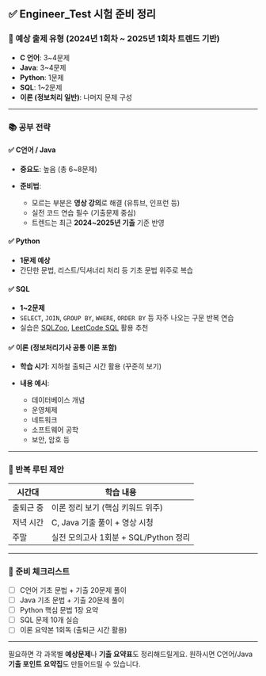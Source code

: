 ## ✅ Engineer\_Test 시험 준비 정리

### 📌 예상 출제 유형 (2024년 1회차 \~ 2025년 1회차 트렌드 기반)

* **C 언어**: 3\~4문제
* **Java**: 3\~4문제
* **Python**: 1문제
* **SQL**: 1\~2문제
* **이론 (정보처리 일반)**: 나머지 문제 구성

---

### 📚 공부 전략

#### ✅ **C언어 / Java**

* **중요도**: 높음 (총 6\~8문제)
* **준비법**:

  * 모르는 부분은 **영상 강의**로 해결 (유튜브, 인프런 등)
  * 실전 코드 연습 필수 (기출문제 중심)
  * 트렌드는 최근 **2024\~2025년 기출** 기준 반영

#### ✅ **Python**

* **1문제 예상**
* 간단한 문법, 리스트/딕셔너리 처리 등 기초 문법 위주로 복습

#### ✅ **SQL**

* **1\~2문제**
* `SELECT`, `JOIN`, `GROUP BY`, `WHERE`, `ORDER BY` 등 자주 나오는 구문 반복 연습
* 실습은 [SQLZoo](https://sqlzoo.net), [LeetCode SQL](https://leetcode.com/problemset/database/) 활용 추천

#### ✅ **이론 (정보처리기사 공통 이론 포함)**

* **학습 시기**: 지하철 출퇴근 시간 활용 (꾸준히 보기)
* **내용 예시**:

  * 데이터베이스 개념
  * 운영체제
  * 네트워크
  * 소프트웨어 공학
  * 보안, 암호 등

---

### 🔁 반복 루틴 제안

| 시간대   | 학습 내용                       |
| ----- | --------------------------- |
| 출퇴근 중 | 이론 정리 보기 (핵심 키워드 위주)        |
| 저녁 시간 | C, Java 기출 풀이 + 영상 시청       |
| 주말    | 실전 모의고사 1회분 + SQL/Python 정리 |

---

### 📎 준비 체크리스트

* [ ] C언어 기초 문법 + 기출 20문제 풀이
* [ ] Java 기초 문법 + 기출 20문제 풀이
* [ ] Python 핵심 문법 1장 요약
* [ ] SQL 문제 10개 실습
* [ ] 이론 요약본 1회독 (출퇴근 시간 활용)

---

필요하면 각 과목별 **예상문제**나 **기출 요약표**도 정리해드릴게요.
원하시면 C언어/Java **기출 포인트 요약집**도 만들어드릴 수 있습니다.
